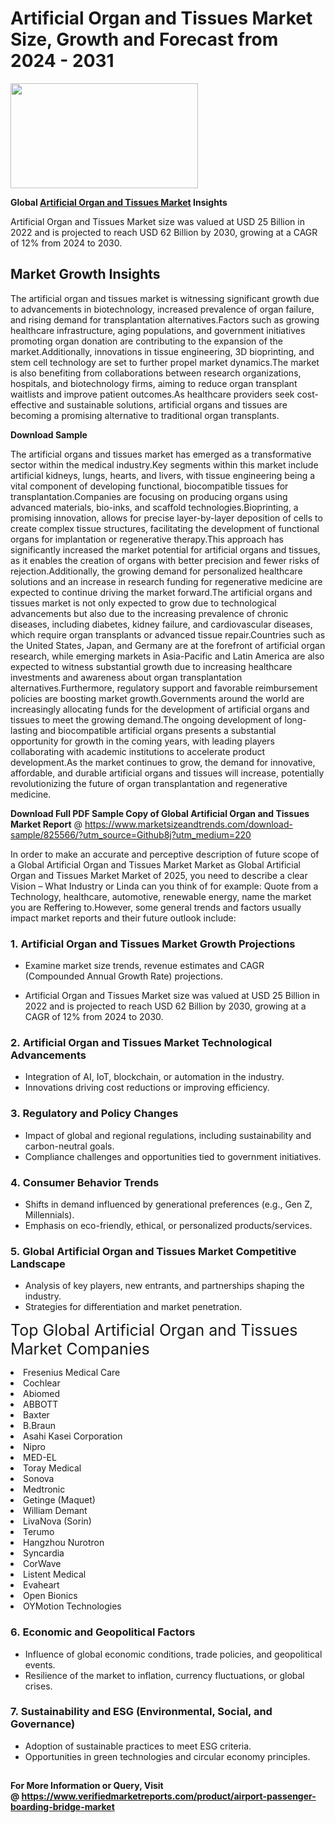 <H1>Artificial Organ and Tissues Market Size, Growth and Forecast from 2024 - 2031</H1><img class="aligncenter size-medium wp-image-584254" src="https://thirdeyenews.in/wp-content/uploads/2024/09/Global-Market-Research-300x168.jpeg" alt="" width="300" height="168" /><p><strong>Global&nbsp;<a href="https://www.marketsizeandtrends.com/download-sample/825566/?utm_source=Github8j?utm_medium=220">Artificial Organ and Tissues Market</a> Insights</strong></p><p>Artificial Organ and Tissues Market size was valued at USD 25 Billion in 2022 and is projected to reach USD 62 Billion by 2030, growing at a CAGR of 12% from 2024 to 2030.</p><p><h2>Market Growth Insights</h2> <p>The artificial organ and tissues market is witnessing significant growth due to advancements in biotechnology, increased prevalence of organ failure, and rising demand for transplantation alternatives.Factors such as growing healthcare infrastructure, aging populations, and government initiatives promoting organ donation are contributing to the expansion of the market.Additionally, innovations in tissue engineering, 3D bioprinting, and stem cell technology are set to further propel market dynamics.The market is also benefiting from collaborations between research organizations, hospitals, and biotechnology firms, aiming to reduce organ transplant waitlists and improve patient outcomes.As healthcare providers seek cost-effective and sustainable solutions, artificial organs and tissues are becoming a promising alternative to traditional organ transplants.</p> <p><strong>Download Sample</strong></p> <p>The artificial organs and tissues market has emerged as a transformative sector within the medical industry.Key segments within this market include artificial kidneys, lungs, hearts, and livers, with tissue engineering being a vital component of developing functional, biocompatible tissues for transplantation.Companies are focusing on producing organs using advanced materials, bio-inks, and scaffold technologies.Bioprinting, a promising innovation, allows for precise layer-by-layer deposition of cells to create complex tissue structures, facilitating the development of functional organs for implantation or regenerative therapy.This approach has significantly increased the market potential for artificial organs and tissues, as it enables the creation of organs with better precision and fewer risks of rejection.Additionally, the growing demand for personalized healthcare solutions and an increase in research funding for regenerative medicine are expected to continue driving the market forward.The artificial organs and tissues market is not only expected to grow due to technological advancements but also due to the increasing prevalence of chronic diseases, including diabetes, kidney failure, and cardiovascular diseases, which require organ transplants or advanced tissue repair.Countries such as the United States, Japan, and Germany are at the forefront of artificial organ research, while emerging markets in Asia-Pacific and Latin America are also expected to witness substantial growth due to increasing healthcare investments and awareness about organ transplantation alternatives.Furthermore, regulatory support and favorable reimbursement policies are boosting market growth.Governments around the world are increasingly allocating funds for the development of artificial organs and tissues to meet the growing demand.The ongoing development of long-lasting and biocompatible artificial organs presents a substantial opportunity for growth in the coming years, with leading players collaborating with academic institutions to accelerate product development.As the market continues to grow, the demand for innovative, affordable, and durable artificial organs and tissues will increase, potentially revolutionizing the future of organ transplantation and regenerative medicine.</p> <p><span class=""><strong>Download Full PDF Sample Copy of Global Artificial Organ and Tissues Market Report</strong> @ <a href="https://www.marketsizeandtrends.com/download-sample/825566/?utm_source=Github8j?utm_medium=220" target="_blank">https://www.marketsizeandtrends.com/download-sample/825566/?utm_source=Github8j?utm_medium=220</a></span></p><p>In order to make an accurate and perceptive description of future scope of a Global&nbsp;Artificial Organ and Tissues Market Market as Global&nbsp;Artificial Organ and Tissues Market Market of 2025, you need to describe a clear Vision &ndash; What Industry or Linda can you think of for example: Quote from a Technology, healthcare, automotive, renewable energy, name the market you are Reffering to.However, some general trends and factors usually impact market reports and their future outlook include:</p><h3>1.&nbsp;<strong>Artificial Organ and Tissues Market Growth Projections</strong></h3><ul><li>Examine market size trends, revenue estimates and CAGR (Compounded Annual Growth Rate) projections.</li><li><p>Artificial Organ and Tissues Market size was valued at USD 25 Billion in 2022 and is projected to reach USD 62 Billion by 2030, growing at a CAGR of 12% from 2024 to 2030.</p></li></ul><h3>2.&nbsp;<strong>Artificial Organ and Tissues Market Technological Advancements</strong></h3><ul><li>Integration of AI, IoT, blockchain, or automation in the industry.</li><li>Innovations driving cost reductions or improving efficiency.</li></ul><h3>3.&nbsp;<strong>Regulatory and Policy Changes</strong></h3><ul><li>Impact of global and regional regulations, including sustainability and carbon-neutral goals.</li><li>Compliance challenges and opportunities tied to government initiatives.</li></ul><h3>4.&nbsp;<strong>Consumer Behavior Trends</strong></h3><ul><li>Shifts in demand influenced by generational preferences (e.g., Gen Z, Millennials).</li><li>Emphasis on eco-friendly, ethical, or personalized products/services.</li></ul><h3>5.&nbsp;<strong>Global Artificial Organ and Tissues Market Competitive Landscape</strong></h3><ul><li>Analysis of key players, new entrants, and partnerships shaping the industry.</li><li>Strategies for differentiation and market penetration.</li></ul><p data-pm-slice="1 1 []"><span style="color: inherit; font-family: inherit; font-size: 25px;">Top Global Artificial Organ and Tissues Market Companies</span></p><div class="" data-test-id=""><p><li>Fresenius Medical Care</li><li> Cochlear</li><li> Abiomed</li><li> ABBOTT</li><li> Baxter</li><li> B.Braun</li><li> Asahi Kasei Corporation</li><li> Nipro</li><li> MED-EL</li><li> Toray Medical</li><li> Sonova</li><li> Medtronic</li><li> Getinge (Maquet)</li><li> William Demant</li><li> LivaNova (Sorin)</li><li> Terumo</li><li> Hangzhou Nurotron</li><li> Syncardia</li><li> CorWave</li><li> Listent Medical</li><li> Evaheart</li><li> Open Bionics</li><li> OYMotion Technologies</li></p></div><h3>6.&nbsp;<strong>Economic and Geopolitical Factors</strong></h3><ul><li>Influence of global economic conditions, trade policies, and geopolitical events.</li><li>Resilience of the market to inflation, currency fluctuations, or global crises.</li></ul><h3>7.&nbsp;<strong>Sustainability and ESG (Environmental, Social, and Governance)</strong></h3><ul><li>Adoption of sustainable practices to meet ESG criteria.</li><li>Opportunities in green technologies and circular economy principles.</li></ul><h2><strong style="font-size: 14px;">For More Information or Query, Visit @&nbsp;</strong><a style="background-color: #ffffff; font-size: 14px;" href="https://www.marketsizeandtrends.com/report/artificial-organ-and-tissues-market/" target="_blank">https://www.verifiedmarketreports.com/product/airport-passenger-boarding-bridge-market</a></h2>